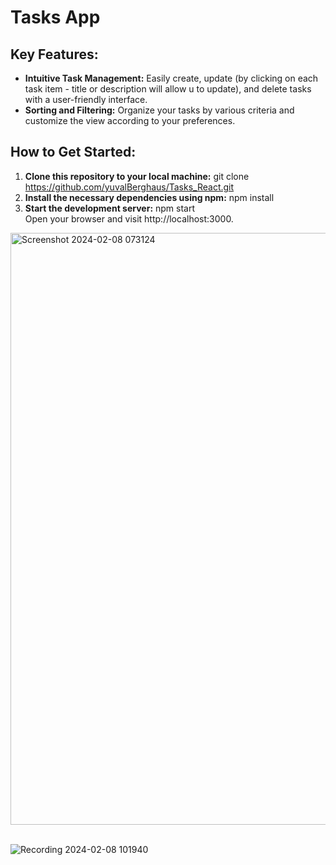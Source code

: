 # Tasks App

## Key Features:

- **Intuitive Task Management:** Easily create, update (by clicking on each task item - title or description will allow u to update), and delete tasks with a user-friendly interface.
- **Sorting and Filtering:** Organize your tasks by various criteria and customize the view according to your preferences.

## How to Get Started:

1. **Clone this repository to your local machine:**
   git clone https://github.com/yuvalBerghaus/Tasks_React.git
2. **Install the necessary dependencies using npm:**
   npm install
3. **Start the development server:**
   npm start<br />
   Open your browser and visit http://localhost:3000.

<img width="947" alt="Screenshot 2024-02-08 073124" src="https://github.com/yuvalBerghaus/Tasks_React/assets/65304080/297f3f06-b46f-4bd6-b96a-6fe3f0e583ca">
<br /><br />

![Recording 2024-02-08 101940](https://github.com/yuvalBerghaus/Tasks_React/assets/65304080/0f33e980-c54b-4aec-9754-99062b42a35f)
